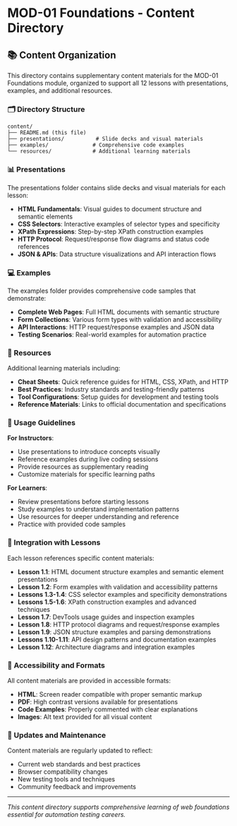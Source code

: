 # MOD-01 Foundations - Content Directory

## 📚 Content Organization

This directory contains supplementary content materials for the MOD-01 Foundations module, organized to support all 12 lessons with presentations, examples, and additional resources.

### 🗂️ Directory Structure

```
content/
├── README.md (this file)
├── presentations/          # Slide decks and visual materials
├── examples/              # Comprehensive code examples
└── resources/             # Additional learning materials
```

### 📊 Presentations

The presentations folder contains slide decks and visual materials for each lesson:

- **HTML Fundamentals**: Visual guides to document structure and semantic elements
- **CSS Selectors**: Interactive examples of selector types and specificity
- **XPath Expressions**: Step-by-step XPath construction examples
- **HTTP Protocol**: Request/response flow diagrams and status code references
- **JSON & APIs**: Data structure visualizations and API interaction flows

### 💻 Examples

The examples folder provides comprehensive code samples that demonstrate:

- **Complete Web Pages**: Full HTML documents with semantic structure
- **Form Collections**: Various form types with validation and accessibility
- **API Interactions**: HTTP request/response examples and JSON data
- **Testing Scenarios**: Real-world examples for automation practice

### 📖 Resources

Additional learning materials including:

- **Cheat Sheets**: Quick reference guides for HTML, CSS, XPath, and HTTP
- **Best Practices**: Industry standards and testing-friendly patterns
- **Tool Configurations**: Setup guides for development and testing tools
- **Reference Materials**: Links to official documentation and specifications

### 🎯 Usage Guidelines

**For Instructors**:
- Use presentations to introduce concepts visually
- Reference examples during live coding sessions
- Provide resources as supplementary reading
- Customize materials for specific learning paths

**For Learners**:
- Review presentations before starting lessons
- Study examples to understand implementation patterns
- Use resources for deeper understanding and reference
- Practice with provided code samples

### 🔗 Integration with Lessons

Each lesson references specific content materials:

- **Lesson 1.1**: HTML document structure examples and semantic element presentations
- **Lesson 1.2**: Form examples with validation and accessibility patterns
- **Lessons 1.3-1.4**: CSS selector examples and specificity demonstrations
- **Lessons 1.5-1.6**: XPath construction examples and advanced techniques
- **Lesson 1.7**: DevTools usage guides and inspection examples
- **Lesson 1.8**: HTTP protocol diagrams and request/response examples
- **Lesson 1.9**: JSON structure examples and parsing demonstrations
- **Lessons 1.10-1.11**: API design patterns and documentation examples
- **Lesson 1.12**: Architecture diagrams and integration examples

### 📱 Accessibility and Formats

All content materials are provided in accessible formats:

- **HTML**: Screen reader compatible with proper semantic markup
- **PDF**: High contrast versions available for presentations
- **Code Examples**: Properly commented with clear explanations
- **Images**: Alt text provided for all visual content

### 🔄 Updates and Maintenance

Content materials are regularly updated to reflect:

- Current web standards and best practices
- Browser compatibility changes
- New testing tools and techniques
- Community feedback and improvements

---

*This content directory supports comprehensive learning of web foundations essential for automation testing careers.*